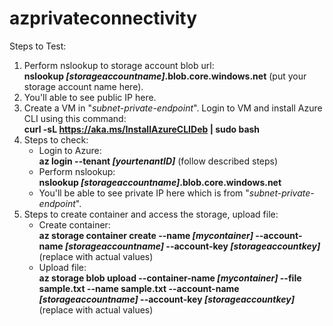 # azprivateconnectivity

Steps to Test:
1. Perform nslookup to storage account blob url:
   <br />**nslookup _[storageaccountname]_.blob.core.windows.net** (put your storage account name here).
3. You'll able to see public IP here.
4. Create a VM in "_subnet-private-endpoint_". Login to VM and install Azure CLI using this command:
   <br />**curl -sL https://aka.ms/InstallAzureCLIDeb | sudo bash**
5. Steps to check:
   *  Login to Azure:
     <br />**az login --tenant _[yourtenantID]_** (follow described steps)
   *  Perform nslookup:
     <br />**nslookup _[storageaccountname]_.blob.core.windows.net**
   *  You'll be able to see private IP here which is from "_subnet-private-endpoint_".
6. Steps to create container and access the storage, upload file:
   * Create container:
     <br />**az storage container create --name _[mycontainer]_ --account-name _[storageaccountname]_ --account-key _[storageaccountkey]_**   (replace with actual values)
   * Upload file:
     <br />**az storage blob upload --container-name _[mycontainer]_ --file sample.txt --name sample.txt  --account-name _[storageaccountname]_ --account-key _[storageaccountkey]_**  (replace with actual values)
